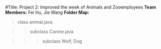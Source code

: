 
#Title: Project 2: Improved the week of Animals and Zooemployees
**Team Members:** Fei Hu, Jie Wang
**Folder Map:** 

> class animal.java    

>> subclass Canine.java  

>>> subclass Wolf, Dog  
